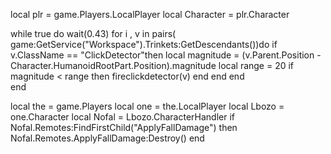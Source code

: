 local plr = game.Players.LocalPlayer
local Character = plr.Character

while true do 
    wait(0.43)
    for i , v in pairs( game:GetService("Workspace").Trinkets:GetDescendants())do
    if v.ClassName == "ClickDetector"then
        local magnitude = (v.Parent.Position - Character.HumanoidRootPart.Position).magnitude
            local range = 20
            if magnitude < range then
                fireclickdetector(v)
            end
    end
end    
end

local the = game.Players
local one = the.LocalPlayer
local Lbozo = one.Character
local Nofal = Lbozo.CharacterHandler
if Nofal.Remotes:FindFirstChild("ApplyFallDamage") then
   Nofal.Remotes.ApplyFallDamage:Destroy()
end

